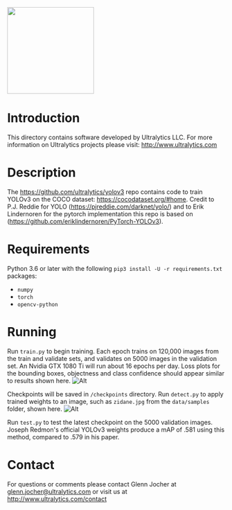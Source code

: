 <img src="https://storage.googleapis.com/ultralytics/UltralyticsLogoName1000×676.png" width="200">  

# Introduction

This directory contains software developed by Ultralytics LLC. For more information on Ultralytics projects please visit:
http://www.ultralytics.com  

# Description

The https://github.com/ultralytics/yolov3 repo contains code to train YOLOv3 on the COCO dataset: https://cocodataset.org/#home. Credit to P.J. Reddie for YOLO (https://pjreddie.com/darknet/yolo/) and to Erik Lindernoren for the pytorch implementation this repo is based on (https://github.com/eriklindernoren/PyTorch-YOLOv3).

# Requirements

Python 3.6 or later with the following `pip3 install -U -r requirements.txt` packages:

- `numpy`
- `torch`
- `opencv-python`

# Running

Run `train.py` to begin training. Each epoch trains on 120,000 images from the train and validate sets, and validates on 5000 images in the validation set. An Nvidia GTX 1080 Ti will run about 16 epochs per day. Loss plots for the bounding boxes, objectness and class confidence should appear similar to results shown here.
![Alt](https://github.com/ultralytics/yolov3/blob/master/data/xview_training_loss.png "training loss")

Checkpoints will be saved in `/checkpoints` directory. Run `detect.py` to apply trained weights to an image, such as `zidane.jpg` from the `data/samples` folder, shown here.
![Alt](https://github.com/ultralytics/yolov3/blob/master/data/zidane_result.jpg "example")

Run `test.py` to test the latest checkpoint on the 5000 validation images. Joseph Redmon's official YOLOv3 weights produce a mAP of .581 using this method, compared to .579 in his paper.

# Contact

For questions or comments please contact Glenn Jocher at glenn.jocher@ultralytics.com or visit us at http://www.ultralytics.com/contact